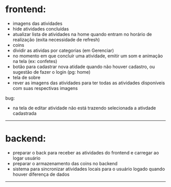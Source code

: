 # frontend:
- imagens das atividades
- hide atividades concluídas
- atualizar lista de atividades na home quando entram no horário de realização (exita necessidade de refresh)
- coins
- dividir as atividas por categorias (em Gerenciar)
- no momento em que concluír uma atividade, emitir um som e animação na tela (ex: confetes)
- botão para cadastrar nova atidade quando não houver cadastro, ou sugestão de fazer o login (pg: home)
- tela de sobre
- rever as imagens das atividades para ter todas as atividades disponíveis com suas respectivas imagens

bug: 

- na tela de editar atividade não está trazendo selecionada a ativdade cadastrada

---

# backend:
- preparar o back para receber as atividades do frontend e carregar ao logar usuário
- preparar o armazenamento das coins no backend
- sistema para sincronizar atividades locais para o usuário logado quando houver diferença de dados

---
